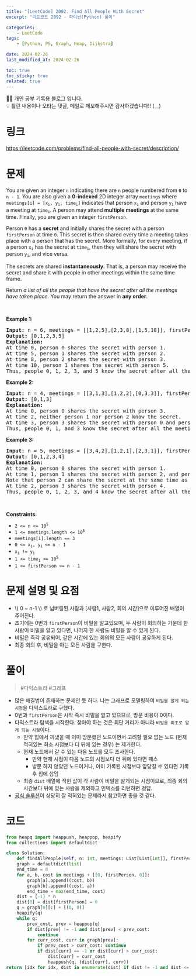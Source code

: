 ```yaml
---
title: "[LeetCode] 2092. Find All People With Secret"
excerpt: "리트코드 2092 - 파이썬(Python) 풀이"

categories:
    - LeetCode
tags:
    - [Python, PS, Graph, Heap, Dijkstra]

date: 2024-02-26
last_modified_at: 2024-02-26

toc: true
toc_sticky: true
related: true
---
```


<div class="notice--info" markdown="1">
👨‍💻 개인 공부 기록용 블로그 입니다. <br/>
💡 틀린 내용이나 오타는 댓글, 메일로 제보해주시면 감사하겠습니다!!  (__)
</div>

# 링크

<https://leetcode.com/problems/find-all-people-with-secret/description/>

# 문제

<div class="elfjS" data-track-load="description_content"><p>You are given an integer <code>n</code> indicating there are <code>n</code> people numbered from <code>0</code> to <code>n - 1</code>. You are also given a <strong>0-indexed</strong> 2D integer array <code>meetings</code> where <code>meetings[i] = [x<sub>i</sub>, y<sub>i</sub>, time<sub>i</sub>]</code> indicates that person <code>x<sub>i</sub></code> and person <code>y<sub>i</sub></code> have a meeting at <code>time<sub>i</sub></code>. A person may attend <strong>multiple meetings</strong> at the same time. Finally, you are given an integer <code>firstPerson</code>.</p>

<p>Person <code>0</code> has a <strong>secret</strong> and initially shares the secret with a person <code>firstPerson</code> at time <code>0</code>. This secret is then shared every time a meeting takes place with a person that has the secret. More formally, for every meeting, if a person <code>x<sub>i</sub></code> has the secret at <code>time<sub>i</sub></code>, then they will share the secret with person <code>y<sub>i</sub></code>, and vice versa.</p>

<p>The secrets are shared <strong>instantaneously</strong>. That is, a person may receive the secret and share it with people in other meetings within the same time frame.</p>

<p>Return <em>a list of all the people that have the secret after all the meetings have taken place. </em>You may return the answer in <strong>any order</strong>.</p>

<p>&nbsp;</p>
<p><strong class="example">Example 1:</strong></p>

<pre><strong>Input:</strong> n = 6, meetings = [[1,2,5],[2,3,8],[1,5,10]], firstPerson = 1
<strong>Output:</strong> [0,1,2,3,5]
<strong>Explanation:
</strong>At time 0, person 0 shares the secret with person 1.
At time 5, person 1 shares the secret with person 2.
At time 8, person 2 shares the secret with person 3.
At time 10, person 1 shares the secret with person 5.​​​​
Thus, people 0, 1, 2, 3, and 5 know the secret after all the meetings.
</pre>

<p><strong class="example">Example 2:</strong></p>

<pre><strong>Input:</strong> n = 4, meetings = [[3,1,3],[1,2,2],[0,3,3]], firstPerson = 3
<strong>Output:</strong> [0,1,3]
<strong>Explanation:</strong>
At time 0, person 0 shares the secret with person 3.
At time 2, neither person 1 nor person 2 know the secret.
At time 3, person 3 shares the secret with person 0 and person 1.
Thus, people 0, 1, and 3 know the secret after all the meetings.
</pre>

<p><strong class="example">Example 3:</strong></p>

<pre><strong>Input:</strong> n = 5, meetings = [[3,4,2],[1,2,1],[2,3,1]], firstPerson = 1
<strong>Output:</strong> [0,1,2,3,4]
<strong>Explanation:</strong>
At time 0, person 0 shares the secret with person 1.
At time 1, person 1 shares the secret with person 2, and person 2 shares the secret with person 3.
Note that person 2 can share the secret at the same time as receiving it.
At time 2, person 3 shares the secret with person 4.
Thus, people 0, 1, 2, 3, and 4 know the secret after all the meetings.
</pre>

<p>&nbsp;</p>
<p><strong>Constraints:</strong></p>

<ul>
	<li><code>2 &lt;= n &lt;= 10<sup>5</sup></code></li>
	<li><code>1 &lt;= meetings.length &lt;= 10<sup>5</sup></code></li>
	<li><code>meetings[i].length == 3</code></li>
	<li><code>0 &lt;= x<sub>i</sub>, y<sub>i </sub>&lt;= n - 1</code></li>
	<li><code>x<sub>i</sub> != y<sub>i</sub></code></li>
	<li><code>1 &lt;= time<sub>i</sub> &lt;= 10<sup>5</sup></code></li>
	<li><code>1 &lt;= firstPerson &lt;= n - 1</code></li>
</ul>
</div>

# 문제 설명 및 요점

- \\( 0 ~ n-1 \\) 로 넘버링된 사람과 [사람1, 사람2, 회의 시간]으로 이루어진 배열이 주어진다.
- 초기에는 0번과 `firstPerson`이 비밀을 알고있으며, 두 사람이 회의하는 가운데 한 사람이 비밀을 알고 있다면, 나머지 한 사람도 비밀을 알 수 있게 된다.
- 비밀은 즉각 공유되어, 같은 시간에 있는 회의의 모든 사람이 공유하게 된다.
- 최종 회의 후, 비밀을 아는 모든 사람을 구한다.

# 풀이

> #다익스트라 #그래프 

- 많은 해결법이 존재하는 문제인 듯 하다. 나는 그래프로 모델링하여 `비밀을 알게 되는 시점`을 다익스트라로 구했다.
- 0번과 `firstPerson`은 시작 즉시 비밀을 알고 있으므로, 방문 비용이 0이다.
- 다익스트라 탐색을 시작한다. 찾아야 하는 것은 최단 거리가 아니라 `비밀을 최초로 알게 되는 시점`이다. 
	- 만약 힙에서 꺼냈을 때 이미 방문했던 노드이면서 고려할 필요 없는 노드 (현재 적혀있는 최소 시점보다 더 뒤에 있는 경우) 는 제거한다.
	- 현재 노드에서 갈 수 있는 다음 노드를 모두 조사한다.
		- 만약 현재 시점이 다음 노드의 시점보다 더 뒤에 있다면 패스
		- 방문 하지 않았던 노드이거나, 이미 기록된 시점보다 앞당길 수 있다면 기록 후 힙에 삽입
	- 최종 `dist` 배열에 적힌 값이 각 사람이 비밀을 알게되는 시점이므로, 최종 회의 시간보다 뒤에 있는 사람을 제외하고 인덱스를 리턴하면 정답. 
- [공식 솔루션](https://leetcode.com/problems/find-all-people-with-secret/editorial/)이 상당히 잘 적혀있는 문제라서 참고하면 좋을 것 같다.

# 코드

```python
from heapq import heappush, heappop, heapify
from collections import defaultdict

class Solution:
	def findAllPeople(self, n: int, meetings: List[List[int]], firstPerson: int) -> List[int]:
	graph = defaultdict(list)
	end_time = 0
	for a, b, cost in meetings + [[0, firstPerson, 0]]:
		graph[a].append((cost, b))
		graph[b].append((cost, a))
		end_time = max(end_time, cost)
	dist = [-1] * n
	dist[0] = dist[firstPerson] = 0
	q = graph[0][:] + [(0, 0)]
	heapify(q)
	while q:
		prev_cost, prev = heappop(q)
		if dist[prev] != -1 and dist[prev] < prev_cost:
			continue
		for curr_cost, curr in graph[prev]:
			if prev_cost > curr_cost: continue
			if dist[curr] == -1 or dist[curr] > curr_cost:
				dist[curr] = curr_cost
				heappush(q, (dist[curr], curr))
return [idx for idx, dist in enumerate(dist) if dist != -1 and dist <= end_time]
```

